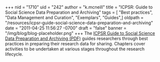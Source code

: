 +++
nid = "1710"
uid = "242"
author = "k.mcneill"
title = "ICPSR: Guide to Social Science Data Preparation and Archiving"
tags = [ "Best practices", "Data Management and Curation", "Exemplars", "Guides",]
oldpath = "/resources/icpsr-guide-social-science-data-preparation-and-archiving"
date = "2011-04-25 11:56:27 -0700"
draft = "false"
banner = "/img/blog/blog-placeholder.png"
+++
The [ICPSR Guide to Social Science Data Preparation and Archiving
(PDF)](http://www.icpsr.umich.edu/files/ICPSR/access/dataprep.pdf)
guides researchers through best practices in preparing their research
data for sharing. Chapters cover activities to be undertaken at various
stages throughout the research lifecycle.
